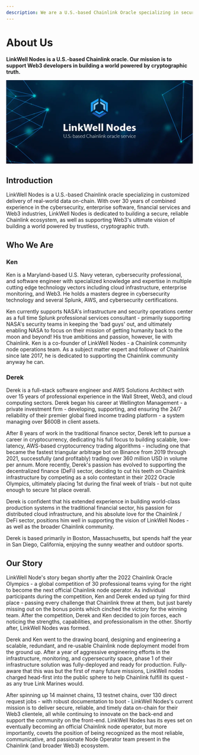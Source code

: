 ```yaml
---
description: We are a U.S.-based Chainlink Oracle specializing in secure delivery of real-world data onto the blockchain.
---
```


# About Us

**LinkWell Nodes is a U.S.-based Chainlink oracle. Our mission is to support Web3 developers in building a world powered by cryptographic truth.**

![LinkWell Nodes - U.S.-based Chainlink node operator](/img/lw-banner_1080x485_Docs-Home.webp "LinkWell Nodes - U.S.-based Chainlink node operator")

## Introduction

LinkWell Nodes is a U.S.-based Chainlink oracle specializing in customized delivery of real-world data on-chain. With over 30 years of combined experience in the cybersecurity, enterprise software, financial services and Web3 industries, LinkWell Nodes is dedicated to building a secure, reliable Chainlink ecosystem, as well as supporting Web3's ultimate vision of building a world powered by trustless, cryptographic truth.

## Who We Are

### Ken
Ken is a Maryland-based U.S. Navy veteran, cybersecurity professional, and software engineer with specialized knowledge and expertise in multiple cutting edge technology vectors including cloud infrastructure, enterprise monitoring, and Web3. He holds a masters degree in cybersecurity technology and several Splunk, AWS, and cybersecurity certifications. 

Ken currently supports NASA's infrastructure and security operations center as a full time Splunk professional services consultant - primarily supporting NASA's security teams in keeping the 'bad guys' out, and ultimately enabling NASA to focus on their mission of getting humanity back to the moon and beyond! His true ambitions and passion, however, lie with Chainlink. Ken is a co-founder of LinkWell Nodes - a Chainlink community node operations team. As a subject matter expert and follower of Chainlink since late 2017, he is dedicated to supporting the Chainlink community anyway he can.

### Derek
Derek is a full-stack software engineer and AWS Solutions Architect with over 15 years of professional experience in the Wall Street, Web3, and cloud computing sectors. Derek began his career at Wellington Management - a private investment firm - developing, supporting, and ensuring the 24/7 reliability of their premier global fixed income trading platform - a system managing over $600B in client assets. 

After 8 years of work in the traditional finance sector, Derek left to pursue a career in cryptocurrency, dedicating his full focus to building scalable, low-latency, AWS-based cryptocurrency trading algorithms - including one that became the fastest triangular arbitrage bot on Binance from 2019 through 2021, successfully (and profitably) trading over 360 million USD in volume per annum. More recently, Derek's passion has evolved to supporting the decentralized finance (DeFi) sector, deciding to cut his teeth on Chainlink infrastructure by competing as a solo contestant in their 2022 Oracle Olympics, ultimately placing 1st during the final week of trials - but not quite enough to secure 1st place overall. 

Derek is confident that his extended experience in building world-class production systems in the traditional financial sector, his passion for distributed cloud infrastructure, and his absolute love for the Chainlink / DeFi sector, positions him well in supporting the vision of LinkWell Nodes - as well as the broader Chainlink community.

Derek is based primarily in Boston, Massachusetts, but spends half the year in San Diego, California, enjoying the sunny weather and outdoor sports. 


## Our Story
LinkWell Node's story began shortly after the 2022 Chainlink Oracle Olympics - a global competition of 30 professional teams vying for the right to become the next official Chainlink node operator. As individual participants during the competition, Ken and Derek ended up tying for third place - passing every challenge that Chainlink threw at them, but just barely missing out on the bonus points which cinched the victory for the winning team. After the competition, Derek and Ken decided to join forces, each noticing the strengths, capabilities, and professionalism in the other. Shortly after, LinkWell Nodes was formed.

Derek and Ken went to the drawing board, designing and engineering a scalable, redundant, and re-usable Chainlink node deployment model from the ground up. After a year of aggressive engineering efforts in the infrastructure, monitoring, and cypersecurity space, phase 1 of their infrastructure solution was fully-deployed and ready for production. Fully-aware that this was but the first of many future missions, LinkWell nodes charged head-first into the public sphere to help Chainlink fulfill its quest - as any true Link Marines would.

After spinning up 14 mainnet chains, 13 testnet chains, over 130 direct request jobs - with robust documentation to boot - LinkWell Nodes's current mission is to deliver secure, reliable, and timely data on-chain for their Web3 clientele, all while continuing to innovate on the back-end and support the community on the front-end. LinkWell Nodes has its eyes set on eventually becoming an official Chainlink node operator, but more importantly, covets the position of being recognized as the most reliable, communicative, and passionate Node Operator team present in the Chainlink (and broader Web3) ecosystem.